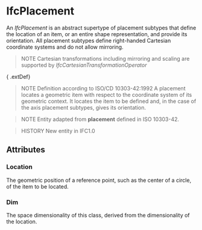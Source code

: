 # IfcPlacement

An _IfcPlacement_ is an abstract supertype of placement subtypes that define the location of an item, or an entire shape representation, and provide its orientation. All placement subtypes define right-handed Cartesian coordinate systems and do not allow mirroring.<!-- end of definition -->

> NOTE  Cartesian transformations including mirroring and scaling are supported by _IfcCartesianTransformationOperator_

{ .extDef}
> NOTE  Definition according to ISO/CD 10303-42:1992
> A placement locates a geometric item with respect to the coordinate system of its geometric context. It locates the item to be defined and, in the case of the axis placement subtypes, gives its orientation.

> NOTE  Entity adapted from **placement** defined in ISO 10303-42.

> HISTORY  New entity in IFC1.0

## Attributes

### Location
The geometric position of a reference point, such as the center of a circle, of the item to be located.

### Dim
The space dimensionality of this class, derived from the dimensionality of the location.
